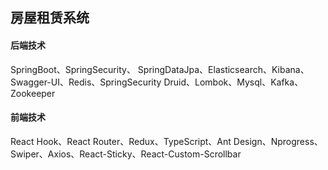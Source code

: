 ## 房屋租赁系统

#### 后端技术
SpringBoot、SpringSecurity、 SpringDataJpa、Elasticsearch、Kibana、Swagger-UI、Redis、SpringSecurity
Druid、Lombok、Mysql、Kafka、Zookeeper


#### 前端技术
React Hook、React Router、Redux、TypeScript、Ant Design、Nprogress、Swiper、Axios、React-Sticky、React-Custom-Scrollbar
